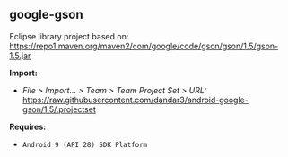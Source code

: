 ## google-gson

Eclipse library project based on:<br/>
https://repo1.maven.org/maven2/com/google/code/gson/gson/1.5/gson-1.5.jar

**Import:**
- _File > Import... > Team > Team Project Set > URL:_<br/>
  https://raw.githubusercontent.com/dandar3/android-google-gson/1.5/.projectset

**Requires:**
- `Android 9 (API 28) SDK Platform`